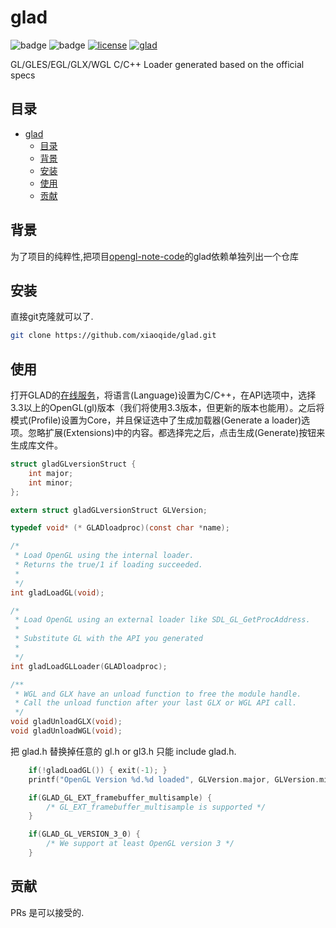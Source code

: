 # glad

![badge](https://img.shields.io/badge/-c++-yellow?style=flat&logo=c)
![badge](https://img.shields.io/badge/-opengl-orij?style=flat&logo=opengl)
[![license](https://img.shields.io/github/license/xiaoqide/glad.svg)](LICENSE)
[![glad](https://img.shields.io/badge/glad-c++-brightgreen.svg?style=flat-square)](https://github.com/xiaoqide/opengl-note-code)

GL/GLES/EGL/GLX/WGL C/C++ Loader generated based on the official specs

## 目录

- [glad](#glad)
  - [目录](#目录)
  - [背景](#背景)
  - [安装](#安装)
  - [使用](#使用)
  - [贡献](#贡献)

## 背景

为了项目的纯粹性,把项目[opengl-note-code](https://github.com/xiaoqide/opengl-note-code)的glad依赖单独列出一个仓库

## 安装

直接git克隆就可以了.

```bash
git clone https://github.com/xiaoqide/glad.git 
```

## 使用

打开GLAD的[在线服务](http://glad.dav1d.de/)，将语言(Language)设置为C/C++，在API选项中，选择3.3以上的OpenGL(gl)版本（我们将使用3.3版本，但更新的版本也能用）。之后将模式(Profile)设置为Core，并且保证选中了生成加载器(Generate a loader)选项。忽略扩展(Extensions)中的内容。都选择完之后，点击生成(Generate)按钮来生成库文件。

```c
struct gladGLversionStruct {
    int major;
    int minor;
};

extern struct gladGLversionStruct GLVersion;

typedef void* (* GLADloadproc)(const char *name);

/*
 * Load OpenGL using the internal loader.
 * Returns the true/1 if loading succeeded.
 *
 */
int gladLoadGL(void);

/*
 * Load OpenGL using an external loader like SDL_GL_GetProcAddress.
 *
 * Substitute GL with the API you generated
 *
 */
int gladLoadGLLoader(GLADloadproc);

/**
 * WGL and GLX have an unload function to free the module handle.
 * Call the unload function after your last GLX or WGL API call.
 */
void gladUnloadGLX(void);
void gladUnloadWGL(void);
```

把 glad.h 替换掉任意的 gl.h or gl3.h 只能 include glad.h.

```c
    if(!gladLoadGL()) { exit(-1); }
    printf("OpenGL Version %d.%d loaded", GLVersion.major, GLVersion.minor);

    if(GLAD_GL_EXT_framebuffer_multisample) {
        /* GL_EXT_framebuffer_multisample is supported */
    }

    if(GLAD_GL_VERSION_3_0) {
        /* We support at least OpenGL version 3 */
    }
```

## 贡献

PRs 是可以接受的.
